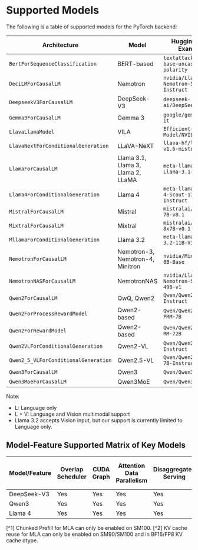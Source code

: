 # Supported Models

The following is a table of supported models for the PyTorch backend:

| Architecture                         | Model                              | HuggingFace Example                          | Modality |
| ------------------------------------ | ---------------------------------- | -------------------------------------------- | -------- |
| `BertForSequenceClassification`      | BERT-based                         | `textattack/bert-base-uncased-yelp-polarity` | L        |
| `DeciLMForCausalLM`                  | Nemotron                           | `nvidia/Llama-3_1-Nemotron-51B-Instruct`     | L        |
| `DeepseekV3ForCausalLM`              | DeepSeek-V3                        | `deepseek-ai/DeepSeek-V3`                    | L        |
| `Gemma3ForCausalLM`                  | Gemma 3                            | `google/gemma-3-1b-it`                       | L        |
| `LlavaLlamaModel`                    | VILA                               | `Efficient-Large-Model/NVILA-8B`             | L + V    |
| `LlavaNextForConditionalGeneration`  | LLaVA-NeXT                         | `llava-hf/llava-v1.6-mistral-7b-hf`          | L + V    |
| `LlamaForCausalLM`                   | Llama 3.1, Llama 3, Llama 2, LLaMA | `meta-llama/Meta-Llama-3.1-70B`              | L        |
| `Llama4ForConditionalGeneration`     | Llama 4                            | `meta-llama/Llama-4-Scout-17B-16E-Instruct`  | L        |
| `MistralForCausalLM`                 | Mistral                            | `mistralai/Mistral-7B-v0.1`                  | L        |
| `MixtralForCausalLM`                 | Mixtral                            | `mistralai/Mixtral-8x7B-v0.1`                | L        |
| `MllamaForConditionalGeneration`     | Llama 3.2                          | `meta-llama/Llama-3.2-11B-Vision`            | L        |
| `NemotronForCausalLM`                | Nemotron-3, Nemotron-4, Minitron   | `nvidia/Minitron-8B-Base`                    | L        |
| `NemotronNASForCausalLM`             | NemotronNAS                        | `nvidia/Llama-3_3-Nemotron-Super-49B-v1`     | L        |
| `Qwen2ForCausalLM`                   | QwQ, Qwen2                         | `Qwen/Qwen2-7B-Instruct`                     | L        |
| `Qwen2ForProcessRewardModel`         | Qwen2-based                        | `Qwen/Qwen2.5-Math-PRM-7B`                   | L        |
| `Qwen2ForRewardModel`                | Qwen2-based                        | `Qwen/Qwen2.5-Math-RM-72B`                   | L        |
| `Qwen2VLForConditionalGeneration`    | Qwen2-VL                           | `Qwen/Qwen2-VL-7B-Instruct`                  | L + V    |
| `Qwen2_5_VLForConditionalGeneration` | Qwen2.5-VL                         | `Qwen/Qwen2.5-VL-7B-Instruct`                | L + V    |
| `Qwen3ForCausalLM`                   | Qwen3                              | `Qwen/Qwen3-8B`                              | L        |
| `Qwen3MoeForCausalLM`                | Qwen3MoE                           | `Qwen/Qwen3-30B-A3B`                         | L        |

Note:
- L: Language only
- L + V: Language and Vision multimodal support
- Llama 3.2 accepts Vision input, but our support is currently limited to Language only.

## Model-Feature Supported Matrix of Key Models

| Model/Feature | Overlap Scheduler | CUDA Graph | Attention Data Parallelism | Disaggregated Serving | Chunked Prefill | MTP | EAGLE-3(One Model Engine) | EAGLE-3(Two Model Engine) | Torch Sampler | TLLM C++ Sampler | KV Cache Reuse | Slide Window Attention | Logits Post Processor | Guided Decoding |
| ------------- | ----------------- | ---------- | -------------------------- | --------------------- | --------------- | --- | ------------------------- | ------------------------- | ------------- | ---------------- | -------------- | ---------------------- | --------------------- | --------------- |
| DeepSeek-V3   | Yes               | Yes        | Yes                        | Yes                   | Yes [^1]        | Yes | No                        | No                        | Yes           | Yes              | Yes [^2]       | ---                    | Yes                   | Yes             |
| Qwen3         | Yes               | Yes        | Yes                        | Yes                   | Yes             | No  | No                        | No                        | Yes           | Yes              | Yes            | ---                    | Yes                   | Yes             |
| Llama 4       | Yes               | Yes        | Yes                        | Yes                   | Untested        | No  | Yes                       | Yes                       | Yes           | Yes              | Untested       | ---                    | Yes                   | Yes             |


[^1] Chunked Prefill for MLA can only be enabled on SM100.
[^2] KV cache reuse for MLA can only be enabled on SM90/SM100 and in BF16/FP8 KV cache dtype.
